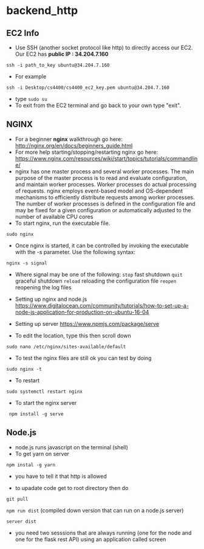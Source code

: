 # backend_http
## EC2 Info
- Use SSH (another socket protocol like http) to directly access our EC2. Our EC2 has **public IP : 34.204.7.160**
``` 
ssh -i path_to_key ubuntu@34.204.7.160
``` 
- For example 
```
ssh -i Desktop/cs4400/cs4400_ec2_key.pem ubuntu@34.204.7.160
```
- type ```sudo su```
- To exit from the EC2 terminal and go back to your own type "exit".
## NGINX
- For a beginner **nginx** walkthrough go here: http://nginx.org/en/docs/beginners_guide.html
- For more help starting/stopping/restarting nginx go here: https://www.nginx.com/resources/wiki/start/topics/tutorials/commandline/
- nginx has one master process and several worker processes. The main purpose of the master process is to read and evaluate configuration, and maintain worker processes. Worker processes do actual processing of requests. nginx employs event-based model and OS-dependent mechanisms to efficiently distribute requests among worker processes. The number of worker processes is defined in the configuration file and may be fixed for a given configuration or automatically adjusted to the number of available CPU cores
- To start nginx, run the executable file.
```
sudo nginx
```
- Once nginx is started, it can be controlled by invoking the executable with the -s parameter. Use the following syntax:
```
nginx -s signal
```
- Where signal may be one of the following:
```stop``` fast shutdown
```quit``` graceful shutdown
```reload``` reloading the configuration file
```reopen``` reopening the log files

- Setting up nginx and node.js https://www.digitalocean.com/community/tutorials/how-to-set-up-a-node-js-application-for-production-on-ubuntu-16-04
- Setting up server https://www.npmjs.com/package/serve
- To edit the location, type this then scroll down 
```
sudo nano /etc/nginx/sites-available/default 
```
- To test the nginx files are still ok you can test by doing
```
sudo nginx -t
```
- To restart
```
sudo systemctl restart nginx
```
- To start the nginx server 
```
 npm install -g serve
 ```

## Node.js
- node.js runs javascript on the terminal (shell)
- To get yarn on server
``` 
npm instal -g yarn
```

- you have to tell it that http is allowed 

- to upadate code get to root directory then do
```
git pull
```
```npm run dist```  (compiled down version that can run on a node.js server)
```
server dist
```
- you need two sesssions that are always running (one for the node and one for the flask rest API) using an application called screen 


